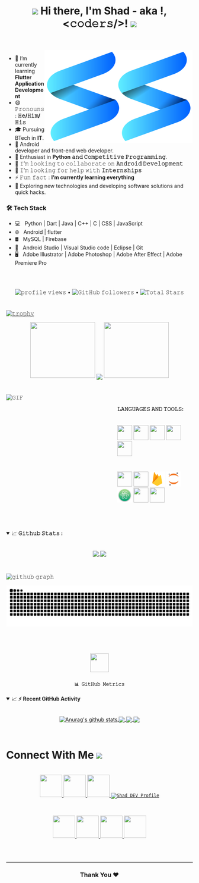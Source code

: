 <h1 align="center">
  <a target="_blank">
    <img src="https://github.com/JayantGoel001/JayantGoel001/blob/master/GIF/Earth.gif" width="24px" style="max-width:100%;">
  </a>
  Hi there, I'm Shad - aka <coder/>!, &lt;𝚌𝚘𝚍𝚎𝚛𝚜/&gt;!
  <a target="_blank">
    <img src="https://github.com/JayantGoel001/JayantGoel001/blob/master/GIF/Hi.gif" width="40px" />
  </a>
</h1>


<br/>
<br/>
<a target="_blank">
  <img align="right" height="250" width="400" alt="GIF" src="https://github.com/Shad-Sheikh/Shad-Sheikh/blob/master/Files/SS_1.png">
</a>

- 🔭 I’m currently learning **Flutter Application Development**
- 😄 𝙿𝚛𝚘𝚗𝚘𝚞𝚗𝚜 : **𝙷𝚎/𝙷𝚒𝚖/𝙷𝚒𝚜**
- 🎓 Pursuing BTech in **IT**.
- 💼 Android developer and front-end web developer.
- 🌱 Enthusiast in **Python 𝚊𝚗𝚍 𝙲𝚘𝚖𝚙𝚎𝚝𝚒𝚝𝚒𝚟𝚎 𝙿𝚛𝚘𝚐𝚛𝚊𝚖𝚖𝚒𝚗𝚐**.
- 👯 𝙸’𝚖 𝚕𝚘𝚘𝚔𝚒𝚗𝚐 𝚝𝚘 𝚌𝚘𝚕𝚕𝚊𝚋𝚘𝚛𝚊𝚝𝚎 𝚘𝚗 **𝙰𝚗𝚍𝚛𝚘𝚒𝚍 𝙳𝚎𝚟𝚎𝚕𝚘𝚙𝚖𝚎𝚗𝚝**
- 🤔 𝙸’𝚖 𝚕𝚘𝚘𝚔𝚒𝚗𝚐 𝚏𝚘𝚛 𝚑𝚎𝚕𝚙 𝚠𝚒𝚝𝚑 **𝙸𝚗𝚝𝚎𝚛𝚗𝚜𝚑𝚒𝚙𝚜**
- ⚡ 𝙵𝚞𝚗 𝚏𝚊𝚌𝚝 : **I’m currently learning everything**
- 🤔 Exploring new technologies and developing software solutions and quick hacks.


<h3>🛠 Tech Stack</h3>

- 💻 &nbsp; Python | Dart | Java | C++ | C | CSS | JavaScript 
- 🌐 &nbsp; Android | flutter
- 🛢 &nbsp; MySQL | Firebase 
- 🔧 &nbsp; Android Studio | Visual Studio code | Eclipse | Git
- 🖥 &nbsp; Adobe Illustrator | Adobe Photoshop | Adobe After Effect | Adobe Premiere Pro

<br/>
<br/>


<p align="center">
  <img src="https://gpvc.arturio.dev/Shad-Sheikh" alt="𝚙𝚛𝚘𝚏𝚒𝚕𝚎 𝚟𝚒𝚎𝚠𝚜"> •  
<!--   <img alt = "profile views" src="https://komarev.com/ghpvc/?username=Shad-Sheikh&style=flat&color=brightgreen"> •    -->
  <img alt="𝙶𝚒𝚝𝙷𝚞𝚋 𝚏𝚘𝚕𝚕𝚘𝚠𝚎𝚛𝚜" src="https://img.shields.io/github/followers/Shad-Sheikh?label=Followers&style=social"> •   
  <img src="https://img.shields.io/github/stars/Shad-Sheikh?label=Stars" alt="𝚃𝚘𝚝𝚊𝚕 𝚂𝚝𝚊𝚛𝚜">
</p>

#

[![𝚝𝚛𝚘𝚙𝚑𝚢](https://github-profile-trophy.vercel.app/?username=Shad-Sheikh&column=8&margin-w=15&margin-h=15&no-bg=true&no-frame=true&theme=juicyfresh)](https://github.com/Shad-Sheikh)

<p align="center">
  <a>
    <img height="150" width="175" src="https://github.com/JayantGoel001/JayantGoel001/blob/master/PNG/left.png">
    <img align="center" src="https://github-readme-streak-stats.herokuapp.com/?user=Shad-Sheikh&theme=dark&hide_border=true"/>
    <img height="150" width="175" src="https://github.com/JayantGoel001/JayantGoel001/blob/master/PNG/right.png">
  </a>
</p>

#

<a target="_blank"><img align="left" height="300" width="300" alt="𝙶𝙸𝙵" src="https://github.com/JayantGoel001/JayantGoel001/blob/master/GIF/github.gif"></a>
<br/>

**𝙻𝙰𝙽𝙶𝚄𝙰𝙶𝙴𝚂 𝙰𝙽𝙳 𝚃𝙾𝙾𝙻𝚂:**  
<br/>
<br/>
<code><img height="40" width="40" src="https://img.icons8.com/nolan/64/android-os.png"></code>
<code><img height="40" width="40" src="https://img.icons8.com/nolan/64/java-coffee-cup-logo.png"></code>
<code><img height="40" width="40" src="https://img.icons8.com/nolan/64/python.png"></code>
<code><img height="40" width="40" src="https://img.icons8.com/nolan/64/c-plus-plus.png"></code>
<code><img height="40" width="40" src="https://img.icons8.com/nolan/64/copyright.png"></code>
<!--<code><img height="40" width="40" src="https://raw.githubusercontent.com/github/explore/80688e429a7d4ef2fca1e82350fe8e3517d3494d/topics/kotlin/kotlin.png"></code>-->
<!--<code><img height="40" width="40" src="https://www.flaticon.com/svg/static/icons/svg/1216/1216733.svg"></code>
<code><img height="40" width="40" src="https://cdn.iconscout.com/icon/free/png-256/css-131-722685.png"></code>
<code><img height="40" width="40" src="https://raw.githubusercontent.com/github/explore/80688e429a7d4ef2fca1e82350fe8e3517d3494d/topics/javascript/javascript.png"></code>
<code><img height="40" width="40" src="https://raw.githubusercontent.com/github/explore/80688e429a7d4ef2fca1e82350fe8e3517d3494d/topics/typescript/typescript.png"></code>
-->
#
<code><img height="40" width="40" src= "https://img.icons8.com/nolan/64/git.png"></code>
<code><img height="40" width="40" src="https://img.icons8.com/nolan/64/github.png"></code>
<code><img height="40" width="40" src="https://raw.githubusercontent.com/github/explore/80688e429a7d4ef2fca1e82350fe8e3517d3494d/topics/firebase/firebase.png"></code>
<code><img height="40" width="40" src="https://raw.githubusercontent.com/github/explore/80688e429a7d4ef2fca1e82350fe8e3517d3494d/topics/jupyter-notebook/jupyter-notebook.png"></code>
<code><img height="40" width="40" src="https://raw.githubusercontent.com/github/explore/80688e429a7d4ef2fca1e82350fe8e3517d3494d/topics/atom/atom.png"></code>
<code><img height="40" width="40" src="https://img.icons8.com/nolan/64/visual-studio-code-2019.png"></code>
<code><img height="40" width="40" src="https://img.icons8.com/nolan/64/sublime-text-new-logo.png"></code>
<!--
<code><img height="40" width="40" src="https://raw.githubusercontent.com/github/explore/80688e429a7d4ef2fca1e82350fe8e3517d3494d/topics/angular/angular.png"></code>
<code><img height="40" width="40" src="https://raw.githubusercontent.com/github/explore/80688e429a7d4ef2fca1e82350fe8e3517d3494d/topics/ubuntu/ubuntu.png"></code>
<code><img height="40" width="40" src="https://cdn.iconscout.com/icon/free/png-512/mongodb-3-1175138.png"></code>
-->
<br/>

#

<details open="">
<summary>
  <g-emoji class="g-emoji" alias="chart_with_upwards_trend" fallback-src="https://github.githubassets.com/images/icons/emoji/unicode/1f4c8.png">📈</g-emoji>
  <strong>𝙶𝚒𝚝𝚑𝚞𝚋 𝚂𝚝𝚊𝚝𝚜 : </strong>
</summary>
<br>

<p align="center">
  <a href="https://github.com/JayantGoel001">
    <img align="center" src="https://github-readme-stats.vercel.app/api?username=Shad-Sheikh&show_icons=true&hide_border=true&title_color=94b4a4&amp&icon_color=FFFFFF&amp&text_color=FFFFFF&amp&bg_color=000000&count_private=true&include_all_commits=true"/>
  </a>
  <a href="https://github.com/JayantGoel001">
    <img align="center" height="195px" src="https://github-readme-stats.vercel.app/api/top-langs/?username=Shad-Sheikh&text_color=FFFFFF&bg_color=000000&title_color=94b4a4&langs_count=15&layout=compact&hide_border=true" />
  </a>
</p>
</details>
<br>

![𝚐𝚒𝚝𝚑𝚞𝚋 𝚐𝚛𝚊𝚙𝚑](https://activity-graph.herokuapp.com/graph?username=Shad-Sheikh&theme=react-dark&hide_border=true&area=true)

<!-- Don't Run Contribution Graph(Generate Snake) Action on your default Branch-->
![𝙶𝚒𝚝𝚑𝚞𝚋 𝙲𝚘𝚗𝚝𝚛𝚒𝚋𝚞𝚝𝚒𝚘𝚗 𝙶𝚛𝚊𝚙𝚑](https://github.com/JayantGoel001/JayantGoel001/blob/main/github-contribution-grid-snake.svg)
<!-- Don't Run Contribution Graph(Generate Snake) Action on your default Branch -->
<br/>

<!--
<summary>
  <g-emoji class="g-emoji" alias="chart_with_upwards_trend" fallback-src="https://github.githubassets.com/images/icons/emoji/unicode/1f4c8.png">📈</g-emoji>
  <strong>𝚆𝚊𝚔𝚊𝚃𝚒𝚖𝚎 𝚂𝚝𝚊𝚝𝚜 : </strong>
</summary>

<a target="_blank">
  <img align="right" height="330px" width="500px" src="https://wakatime.com/share/@JayantGoel001/d757c83d-c3a9-424e-86f1-ce88190c9840.svg" >
</a>

<br>
<br>
-->
<!--START_SECTION:waka-->
<!--
![Lines of code](https://img.shields.io/badge/From%20Hello%20World%20I%27ve%20Written-697670%20lines%20of%20code-blue)

**🐱 My Github Data** 

> 🏆 3,892 Contributions in the Year 2021
 > 
> 📦 1.1 MB Used in Github's Storage 
 > 
> 💼 Opted to Hire
 > 
> 📜 190 Public Repositories 
 > 
> 🔑 2 Private Repositories  
 > 
**I'm a Night 🦉** 

```text
🌞 Morning    93 commits     ██░░░░░░░░░░░░░░░░░░░░░░░   9.22% 
🌆 Daytime    274 commits    ██████░░░░░░░░░░░░░░░░░░░   27.16% 
🌃 Evening    396 commits    █████████░░░░░░░░░░░░░░░░   39.25% 
🌙 Night      246 commits    ██████░░░░░░░░░░░░░░░░░░░   24.38%

```
📅 **I'm Most Productive on Sunday** 

```text
Monday       147 commits    ███░░░░░░░░░░░░░░░░░░░░░░   14.57% 
Tuesday      112 commits    ██░░░░░░░░░░░░░░░░░░░░░░░   11.1% 
Wednesday    119 commits    ███░░░░░░░░░░░░░░░░░░░░░░   11.79% 
Thursday     117 commits    ███░░░░░░░░░░░░░░░░░░░░░░   11.6% 
Friday       117 commits    ███░░░░░░░░░░░░░░░░░░░░░░   11.6% 
Saturday     189 commits    ████░░░░░░░░░░░░░░░░░░░░░   18.73% 
Sunday       208 commits    █████░░░░░░░░░░░░░░░░░░░░   20.61%

```


📊 **This Week I Spent My Time On** 

```text
⌚︎ Time Zone: Asia/Kolkata

💬 Programming Languages: 
Other                    51 hrs 1 min        ████████████████████░░░░░   81.29% 
C++                      3 hrs 53 mins       █░░░░░░░░░░░░░░░░░░░░░░░░   6.2% 
SCSS                     2 hrs 9 mins        ░░░░░░░░░░░░░░░░░░░░░░░░░   3.43% 
JavaScript               1 hr 47 mins        ░░░░░░░░░░░░░░░░░░░░░░░░░   2.86% 
HTML                     1 hr 41 mins        ░░░░░░░░░░░░░░░░░░░░░░░░░   2.7%

🔥 Editors: 
Browser                  50 hrs 15 mins      ████████████████████░░░░░   80.06% 
WebStorm                 6 hrs 49 mins       ██░░░░░░░░░░░░░░░░░░░░░░░   10.87% 
CLion                    4 hrs 8 mins        █░░░░░░░░░░░░░░░░░░░░░░░░   6.6% 
PyCharm                  1 hr 33 mins        ░░░░░░░░░░░░░░░░░░░░░░░░░   2.47%

🐱‍💻 Projects: 
CodeChef                 16 hrs 48 mins      ██████░░░░░░░░░░░░░░░░░░░   26.77% 
Get-It-Done              13 hrs 42 mins      █████░░░░░░░░░░░░░░░░░░░░   21.84% 
Basic                    10 hrs 50 mins      ████░░░░░░░░░░░░░░░░░░░░░   17.28% 
CodeForces               6 hrs 27 mins       ██░░░░░░░░░░░░░░░░░░░░░░░   10.28% 
AtCoder                  4 hrs 47 mins       ██░░░░░░░░░░░░░░░░░░░░░░░   7.63%

💻 Operating System: 
Windows                  62 hrs 46 mins      █████████████████████████   100.0%

```

**I Mostly Code in Jupyter Notebook** 

```text
Jupyter Notebook         27 repos            ██████░░░░░░░░░░░░░░░░░░░   27.27% 
Python                   21 repos            █████░░░░░░░░░░░░░░░░░░░░   21.21% 
C++                      12 repos            ███░░░░░░░░░░░░░░░░░░░░░░   12.12% 
JavaScript               9 repos             ██░░░░░░░░░░░░░░░░░░░░░░░   9.09% 
Kotlin                   7 repos             █░░░░░░░░░░░░░░░░░░░░░░░░   7.07%

```
⏳ **Year Progress** { ███████████████████████████▁▁▁ } 90.17 % as on ⏰ 26-11-2020.



 Last Updated on 23/06/2021
-->
<!--END_SECTION:waka-->

<!--
<p align="center">
  <a>
    <img align="center" width="400px" height="400px" src="https://wakatime.com/share/@JayantGoel001/2be1608b-10ea-42dd-b1f5-80ed001062b1.svg"/>
  </a>
  <a>
    <img align="center" height="400px" width="400px" src="https://wakatime.com/share/@JayantGoel001/c7e94976-73a4-4959-a081-4ca2e1126556.svg" />
  </a>
</p>
-->
#

<p align="center">
  <a href="https://github.com/Shad-Sheikh">
    <img height="50" width="50" src="https://cdn.jsdelivr.net/npm/simple-icons@3.0.1/icons/github.svg">  
  </a>
  <h4 align="center"><code>📊 𝙶𝚒𝚝𝙷𝚞𝚋 𝙼𝚎𝚝𝚛𝚒𝚌𝚜</code></h4>
</p>
<!--
svg coding
<p align="center">
  <a href='https://github.com/JayantGoel001/'>
    <img width="75%" src="https://github.com/JayantGoel001/JayantGoel001/blob/master/metrics.svg"/>
    <img src="https://github.com/Shad-Sheikh/Shad-Sheikh/blob/master/Files/matric_details.svg" width="75%"/>
  </a>
</p>
-->


<details open="">
<summary>
  <g-emoji class="g-emoji" alias="chart_with_upwards_trend" fallback-src="https://github.githubassets.com/images/icons/emoji/unicode/1f4c8.png">📈</g-emoji>
  <strong>⚡ Recent GitHub Activity</strong>
</summary>
<br>

<p align="center">
  

<a href="https://github.com/Shad-Sheikh/HackerRank-PYTHON">
  <img align="center" src="https://github-readme-stats-anuraghazra1.vercel.app/api/pin/?username=Shad-Sheikh&repo=HackerRank-Python&theme=material-palenight" alt="Anurag's github stats" />
</a>
<a href="https://github.com/Shad-Sheikh/HackerRank-JAVA">
  <!-- Change the `github-readme-stats.anuraghazra1.vercel.app` to `github-readme-stats.vercel.app`  -->
  <img align="center" src="https://github-readme-stats-anuraghazra1.vercel.app/api/pin/?username=Shad-Sheikh&repo=HackerRank-Java&theme=material-palenight" />
</a>

<a href="https://github.com/Shad-Sheikh/HackerRank-CPP">
  <!-- Change the `github-readme-stats.anuraghazra1.vercel.app` to `github-readme-stats.vercel.app`  -->
  <img align="center" src="https://github-readme-stats-anuraghazra1.vercel.app/api/pin/?username=Shad-Sheikh&repo=HackerRank-CPP&theme=material-palenight" />
</a>    
<a href="https://github.com/Shad-Sheikh/HackerRank-C">
  <!-- Change the `github-readme-stats.anuraghazra1.vercel.app` to `github-readme-stats.vercel.app`  -->
  <img align="center" src="https://github-readme-stats-anuraghazra1.vercel.app/api/pin/?username=Shad-Sheikh&repo=HackerRank-C&theme=material-palenight" />
</a>

 </p> 
</details>
<br>








 <!--
 <details>
  <summary>⚡ Recent GitHub Activity</summary>
  <br/>
<!--1. 🗣 Commented on [#43](https://github.com/DenverCoder1/jct-discord-bot/issues/43) in [DenverCoder1/jct-discord-bot](https://github.com/DenverCoder1/jct-discord-bot)
2. 🗣 Commented on [#43](https://github.com/DenverCoder1/jct-discord-bot/issues/43) in [DenverCoder1/jct-discord-bot](https://github.com/DenverCoder1/jct-discord-bot)
3. 🎉 Merged PR [#44](https://github.com/DenverCoder1/jct-discord-bot/pull/44) in [DenverCoder1/jct-discord-bot](https://github.com/DenverCoder1/jct-discord-bot)
4. ❗️ Closed issue [#42](https://github.com/DenverCoder1/jct-discord-bot/issues/42) in [DenverCoder1/jct-discord-bot](https://github.com/DenverCoder1/jct-discord-bot)
5. 💪 Opened PR [#44](https://github.com/DenverCoder1/jct-discord-bot/pull/44) in [DenverCoder1/jct-discord-bot](https://github.com/DenverCoder1/jct-discord-bot)
</details>
-->
<h1>
  Connect With Me
  <a target="_blank">
    <img src="https://github.com/JayantGoel001/JayantGoel001/blob/master/GIF/Handshake.gif" height="25px" style="max-width:100%;">
  </a>
</h1>

<p align="center">
  <br>
  <a href="https://www.linkedin.com/in/shad-sheikh-48b2951aa/" target="_blank">
    <code><img height="60" width="60" src="https://img.icons8.com/nolan/96/linkedin.png"/></code>
  <a href="https://www.instagram.com/shadsheikh_/" target="_blank">
    <code><img height="60" width="60" src="https://img.icons8.com/nolan/96/instagram-new.png"/></code>
  </a>
  <a href="https://twitter.com/ShadSheikh_?s=08" target="_blank">
    <code><img height="60" width="60" src="https://img.icons8.com/nolan/96/twitter.png"/></code>
  </a>
  <a href="https://shad-portfolio.herokuapp.com/ ">
    <code><img src="https://img.icons8.com/nolan/64/web.png" alt="Shad DEV Profile" height="62" width="62"></code>
  </a>
<!--  </a>
  </a>
  <a href="https://www.linkedin.com/in/shad-sheikh-48b2951aa/" target="_blank">
    <code><img  height="60" width="60" src="https://img.icons8.com/nolan/64/facebook.png"/></code>
  </a>
  <a href="https://dev.to/shadsheikh">
    <code><img src="https://d2fltix0v2e0sb.cloudfront.net/dev-badge.svg" alt="Shad DEV Profile" height="62" width="62"></code>
  </a> 
  -->
</p>
<br/>

<p align="center">
  <a href="https://www.hackerrank.com/shadsheikh3107" target="_blank">
    <code><img height="60" width="60" src="https://github.com/JayantGoel001/JayantGoel001/blob/master/PNG/hr.png"/></code>
  </a>

  <a href="https://www.hackerrank.com/shadsheikh3107" target="_blank">
    <code><img height="60" width="60" src="https://github.com/JayantGoel001/JayantGoel001/blob/master/PNG/cf.png"/></code>
  </a>

  <a href="https://www.hackerrank.com/shadsheikh3107" target="_blank">
    <code><img height="60" width="60" src="https://github.com/JayantGoel001/JayantGoel001/blob/master/SVG/he.svg"/></code>
  </a>

  <a href="https://www.codechef.com/users/shad_sheikh" target="_blank">
    <code><img height="60" width="60" src="https://github.com/JayantGoel001/JayantGoel001/blob/master/SVG/cc.svg"/></code>
  </a>
</p>

<br/>
<br/>

-----
<div align="center">

### Thank You ❤️

</div>
